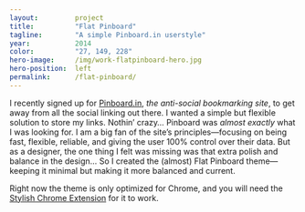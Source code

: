 ```yaml
---
layout:         project
title:          "Flat Pinboard"
tagline:        "A simple Pinboard.in userstyle"
year:           2014
color:          "27, 149, 228"
hero-image:     /img/work-flatpinboard-hero.jpg
hero-position:  left
permalink:      /flat-pinboard/
---
```


I recently signed up for [Pinboard.in], *the anti-social bookmarking site*, to get away from all the social linking out there. I wanted a simple but flexible solution to store my links. Nothin’ crazy… Pinboard was *almost exactly* what I was looking for. I am a big fan of the site’s principles—focusing on being fast, flexible, reliable, and giving the user 100% control over their data. But as a designer, the one thing I felt was missing was that extra polish and balance in the design… So I created the (almost) Flat Pinboard theme—keeping it minimal but making it more balanced and current.

Right now the theme is only optimized for Chrome, and you will need the [Stylish Chrome Extension] for it to work.

[Pinboard.in]: https://pinboard.in/
[Stylish Chrome Extension]: https://chrome.google.com/webstore/detail/stylish/fjnbnpbmkenffdnngjfgmeleoegfcffe